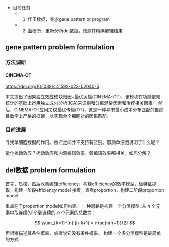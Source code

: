 - 目前任务
	- 1. 佳玉数据，寻求gene pattern or program
	- 2. 血研所，重新分析del数据，预测其精确编辑结果
## gene pattern problem formulation

### 方法调研
#### CINEMA-OT

https://doi.org/10.1038/s41592-023-02040-5

本文提出了因果独立效应模块归因+最优运输(CINEMA-OT)，该模块在功能依赖统计的基础上运用独立成分分析(ICA)来识别和分离混杂因素和治疗相关因素。
然后，CINEMA-OT应用加权最优传输(OT)，这是一种寻求最小成本分布匹配的自然且数学上严格的框架，以实现单个细胞对的因果匹配。

### 目前进展

寻找单细胞数据的作用。位点之间并不支持有区别。那测单细胞说明了什么呢？



量化扰动效应？扰动效应和内源编辑效率，旁编辑效率都相关，如何分解？

## del数据  problem formulation

首先，质控，然后收集编辑efficiency，构建efficiency的效率模型，做特征提取，构建一阶段efficiency model
接着，查看proportion，构建二阶段proportion model

重点在于proportion model如何构建。
一种思路是构建一个分类模型:
从 $n$ 个元素中取连续的1个到连续的 $n$ 个元素的总数为：

$$
\sum_{k=1}^{n} (n-k+1) = \frac{n(n+1)}{2}
$$

但很难描述其条件概率，或者说它没有条件概率。
构建一个多分类模型是最简单的方式